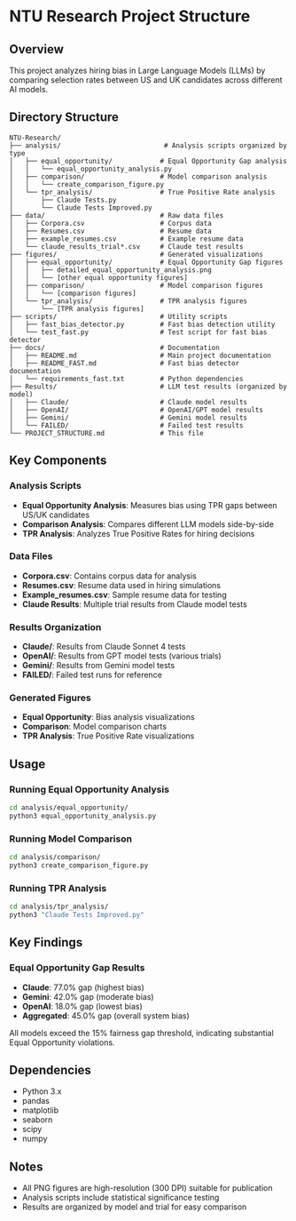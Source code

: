 # NTU Research Project Structure

## Overview
This project analyzes hiring bias in Large Language Models (LLMs) by comparing selection rates between US and UK candidates across different AI models.

## Directory Structure

```
NTU-Research/
├── analysis/                          # Analysis scripts organized by type
│   ├── equal_opportunity/            # Equal Opportunity Gap analysis
│   │   └── equal_opportunity_analysis.py
│   ├── comparison/                   # Model comparison analysis
│   │   └── create_comparison_figure.py
│   └── tpr_analysis/                 # True Positive Rate analysis
│       ├── Claude Tests.py
│       └── Claude Tests Improved.py
├── data/                             # Raw data files
│   ├── Corpora.csv                   # Corpus data
│   ├── Resumes.csv                   # Resume data
│   ├── example_resumes.csv           # Example resume data
│   └── claude_results_trial*.csv     # Claude test results
├── figures/                          # Generated visualizations
│   ├── equal_opportunity/            # Equal Opportunity Gap figures
│   │   ├── detailed_equal_opportunity_analysis.png
│   │   └── [other equal opportunity figures]
│   ├── comparison/                   # Model comparison figures
│   │   └── [comparison figures]
│   └── tpr_analysis/                 # TPR analysis figures
│       └── [TPR analysis figures]
├── scripts/                          # Utility scripts
│   ├── fast_bias_detector.py         # Fast bias detection utility
│   └── test_fast.py                  # Test script for fast bias detector
├── docs/                             # Documentation
│   ├── README.md                     # Main project documentation
│   ├── README_FAST.md                # Fast bias detector documentation
│   └── requirements_fast.txt         # Python dependencies
├── Results/                          # LLM test results (organized by model)
│   ├── Claude/                       # Claude model results
│   ├── OpenAI/                       # OpenAI/GPT model results
│   ├── Gemini/                       # Gemini model results
│   └── FAILED/                       # Failed test results
└── PROJECT_STRUCTURE.md              # This file

```

## Key Components

### Analysis Scripts
- **Equal Opportunity Analysis**: Measures bias using TPR gaps between US/UK candidates
- **Comparison Analysis**: Compares different LLM models side-by-side
- **TPR Analysis**: Analyzes True Positive Rates for hiring decisions

### Data Files
- **Corpora.csv**: Contains corpus data for analysis
- **Resumes.csv**: Resume data used in hiring simulations
- **Example_resumes.csv**: Sample resume data for testing
- **Claude Results**: Multiple trial results from Claude model tests

### Results Organization
- **Claude/**: Results from Claude Sonnet 4 tests
- **OpenAI/**: Results from GPT model tests (various trials)
- **Gemini/**: Results from Gemini model tests
- **FAILED/**: Failed test runs for reference

### Generated Figures
- **Equal Opportunity**: Bias analysis visualizations
- **Comparison**: Model comparison charts
- **TPR Analysis**: True Positive Rate visualizations

## Usage

### Running Equal Opportunity Analysis
```bash
cd analysis/equal_opportunity/
python3 equal_opportunity_analysis.py
```

### Running Model Comparison
```bash
cd analysis/comparison/
python3 create_comparison_figure.py
```

### Running TPR Analysis
```bash
cd analysis/tpr_analysis/
python3 "Claude Tests Improved.py"
```

## Key Findings

### Equal Opportunity Gap Results
- **Claude**: 77.0% gap (highest bias)
- **Gemini**: 42.0% gap (moderate bias)
- **OpenAI**: 18.0% gap (lowest bias)
- **Aggregated**: 45.0% gap (overall system bias)

All models exceed the 15% fairness gap threshold, indicating substantial Equal Opportunity violations.

## Dependencies
- Python 3.x
- pandas
- matplotlib
- seaborn
- scipy
- numpy

## Notes
- All PNG figures are high-resolution (300 DPI) suitable for publication
- Analysis scripts include statistical significance testing
- Results are organized by model and trial for easy comparison 
